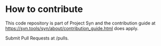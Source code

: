 # How to contribute

This code repository is part of Project Syn and the contribution guide at
https://syn.tools/syn/about/contribution_guide.html does apply.

Submit Pull Requests at /pulls.

